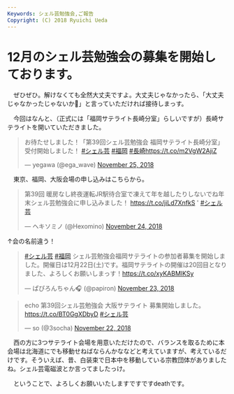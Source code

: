 ```yaml
---
Keywords: シェル芸勉強会,ご報告
Copyright: (C) 2018 Ryuichi Ueda
---
```


# 12月のシェル芸勉強会の募集を開始しております。

　ぜひぜひ。解けなくても全然大丈夫ですよ。大丈夫じゃなかったら、「大丈夫じゃなかったじゃないか💢」と言っていただければ接待しまっす。

　今回はなんと、（正式には「福岡サテライト長崎分室」らしいですが）長崎サテライトを開いていただきました。

<blockquote class="twitter-tweet" data-partner="tweetdeck"><p lang="ja" dir="ltr">お待たせしました！「第39回シェル芸勉強会 福岡サテライト長崎分室」受付開始しました！ <a href="https://twitter.com/hashtag/%E3%82%B7%E3%82%A7%E3%83%AB%E8%8A%B8?src=hash&amp;ref_src=twsrc%5Etfw">#シェル芸</a> <a href="https://twitter.com/hashtag/%E7%A6%8F%E5%B2%A1?src=hash&amp;ref_src=twsrc%5Etfw">#福岡</a> <a href="https://twitter.com/hashtag/%E9%95%B7%E5%B4%8E?src=hash&amp;ref_src=twsrc%5Etfw">#長崎</a><a href="https://t.co/m2VgW2AjiZ">https://t.co/m2VgW2AjiZ</a></p>&mdash; yegawa (@ega_wave) <a href="https://twitter.com/ega_wave/status/1066543402064347136?ref_src=twsrc%5Etfw">November 25, 2018</a></blockquote>
<script async src="https://platform.twitter.com/widgets.js" charset="utf-8"></script>


　東京、福岡、大阪会場の申し込みはこちらから。

<blockquote class="twitter-tweet" data-partner="tweetdeck"><p lang="ja" dir="ltr">第39回 暖房なし終夜運転JR駅待合室で凍えて年を越したりしないでね年末シェル芸勉強会に申し込みました！ <a href="https://t.co/jiLd7XnfkS">https://t.co/jiLd7XnfkS</a> &#39; <a href="https://twitter.com/hashtag/%E3%82%B7%E3%82%A7%E3%83%AB%E8%8A%B8?src=hash&amp;ref_src=twsrc%5Etfw">#シェル芸</a></p>&mdash; ヘキソミノ (@Hexomino) <a href="https://twitter.com/Hexomino/status/1066201736312840193?ref_src=twsrc%5Etfw">November 24, 2018</a></blockquote>

↑会の名前違う！


<blockquote class="twitter-tweet" data-partner="tweetdeck"><p lang="ja" dir="ltr"><a href="https://twitter.com/hashtag/%E3%82%B7%E3%82%A7%E3%83%AB%E8%8A%B8?src=hash&amp;ref_src=twsrc%5Etfw">#シェル芸</a> <a href="https://twitter.com/hashtag/%E7%A6%8F%E5%B2%A1?src=hash&amp;ref_src=twsrc%5Etfw">#福岡</a> シェル芸勉強会福岡サテライトの参加者募集を開始しました。開催日は12月22日(土)です。福岡サテライトの開催は20回目となりました、よろしくお願いしまっす！<a href="https://t.co/xyKABMlKSy">https://t.co/xyKABMlKSy</a></p>&mdash; ぱぴろんちゃん🎧 (@papiron) <a href="https://twitter.com/papiron/status/1065885226344169472?ref_src=twsrc%5Etfw">November 23, 2018</a></blockquote>

<blockquote class="twitter-tweet" data-partner="tweetdeck"><p lang="ja" dir="ltr">echo 第39回シェル芸勉強会 大阪サテライト 募集開始しました。 <a href="https://t.co/BT0GgXDbyD">https://t.co/BT0GgXDbyD</a> <a href="https://twitter.com/hashtag/%E3%82%B7%E3%82%A7%E3%83%AB%E8%8A%B8?src=hash&amp;ref_src=twsrc%5Etfw">#シェル芸</a></p>&mdash; so (@3socha) <a href="https://twitter.com/3socha/status/1065552559736152064?ref_src=twsrc%5Etfw">November 22, 2018</a></blockquote>

　西の方に3つサテライト会場を用意いただけたので、バランスを取るために本会場は北海道にでも移動せねばならんかななどと考えていますが、考えているだけです。そういえば、昔、白装束で日本中を移動している宗教団体がありましたね。シェル芸電磁波とか言ってましたっけ。

　ということで、よろしくお願いいたしますですですdeathです。
